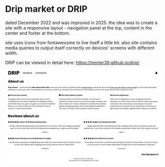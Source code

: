 # Drip market or DRIP

dated December 2022 and was improved in 2025. the idea was to create a site with a responsive layout - navigation panel at the top, content in the center and footer at the bottom.

site uses icons from fontawesome to live itself a little bit. also site contains media queries to output itself correctly on devices' screens with different width.

DRIP can be viewed in detail here: https://trenter39.github.io/drip/

![DRIP preview](https://github.com/trenter39/drip/blob/master/preview.png)